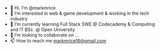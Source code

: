 - 👋 Hi, I’m @markmrice
- 👀 I’m interested in web & game development & working in the tech industry
- 🌱 I’m currently learning Full Stack SWE @ Codecademy & Computing and IT BSc. @ Open University
- 💞️ I’m looking to collaborate on ...
- 📫 How to reach me markmrice16@gmail.com

<!---
markmrice/markmrice is a ✨ special ✨ repository because its `README.md` (this file) appears on your GitHub profile.
You can click the Preview link to take a look at your changes.
--->
